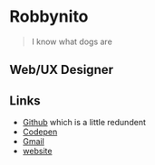 # Robbynito
> I know what dogs are
## Web/UX Designer
## Links
* [Github](https://github.com/Robbynito/Robbynito) which is a little redundent
* [Codepen](codepen.io/Robbyn-Yeager)
* [Gmail](robbynito@gmail.com)
* <a href="robbynito.me">website</a>